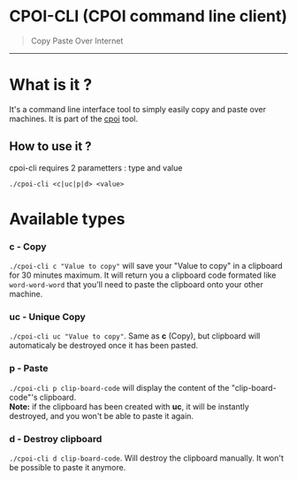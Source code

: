 # CPOI-CLI (CPOI command line client)
> Copy Paste Over Internet
---
# What is it ?
It's a command line interface tool to simply easily copy and paste over machines.
It is part of the [cpoi](https://github.com/MagicTINTIN/cpoi) tool.

## How to use it ?
cpoi-cli requires 2 parametters : type and value
```
./cpoi-cli <c|uc|p|d> <value>
```

# Available types

### c - Copy
`./cpoi-cli c "Value to copy"` will save your "Value to copy" in a clipboard for 30 minutes maximum. It will return you a clipboard code formated like `word-word-word` that you'll need to paste the clipboard onto your other machine.

### uc - Unique Copy
`./cpoi-cli uc "Value to copy"`. Same as **c** (Copy), but clipboard will automaticaly be destroyed once it has been pasted.

### p - Paste
`./cpoi-cli p clip-board-code` will display the content of the "clip-board-code"'s clipboard.\
__Note:__ if the clipboard has been created with **uc**, it will be instantly destroyed, and you won't be able to paste it again.

### d - Destroy clipboard
`./cpoi-cli d clip-board-code`. Will destroy the clipboard manually. It won't be possible to paste it anymore.